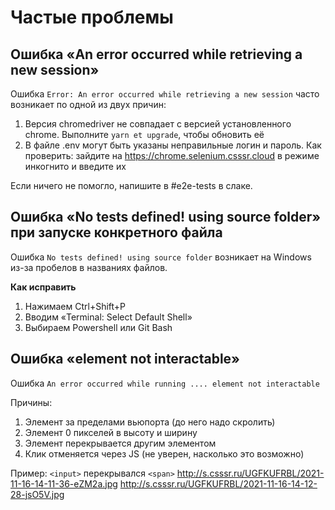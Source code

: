# Частые проблемы

## Ошибка «An error occurred while retrieving a new session»

Ошибка `Error: An error occurred while retrieving a new session` часто возникает по одной из двух причин:

1. Версия chromedriver не совпадает с версией установленного chrome. Выполните `yarn et upgrade`, чтобы обновить её
2. В файле .env могут быть указаны неправильные логин и пароль. Как проверить: зайдите на https://chrome.selenium.csssr.cloud в режиме инкогнито и введите их

Если ничего не помогло, напишите в #e2e-tests в слаке.

## Ошибка «No tests defined! using source folder» при запуске конкретного файла

Ошибка `No tests defined! using source folder` возникает на Windows из-за пробелов в названиях файлов.

**Как исправить**

1. Нажимаем Ctrl+Shift+P
2. Вводим «Terminal: Select Default Shell»
3. Выбираем Powershell или Git Bash


## Ошибка «element not interactable»
Ошибка `An error occurred while running .... element not interactable`

Причины: 
1. Элемент за пределами вьюпорта (до него надо скролить)
2. Элемент 0 пикселей в высоту и ширину
3. Элемент перекрывается другим элементом
4. Клик отменяется через JS (не уверен, насколько это возможно)

Пример: 
`<input>` перекрывался `<span>` 
http://s.csssr.ru/UGFKUFRBL/2021-11-16-14-11-36-eZM2a.jpg
http://s.csssr.ru/UGFKUFRBL/2021-11-16-14-12-28-jsO5V.jpg
  
  

